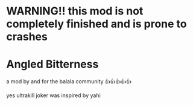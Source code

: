 # WARNING!! this mod is not completely finished and is prone to crashes


# Angled Bitterness

a mod by and for the balala community 👍👍👍👍👍


yes ultrakill joker was inspired by yahi